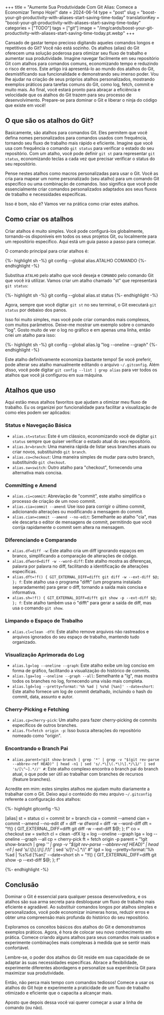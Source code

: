 +++
title = "Aumente Sua Produtividade Com Git Alias: Comece a Economizar Tempo Hoje!"
date = 2024-06-14
type = "post"
slug = "boost-your-git-productivity-with-aliases-start-saving-time-today"
translationKey = "boost-your-git-productivity-with-aliases-start-saving-time-today"
categories = ["TODO"]
tags = ["git"]
image = "/img/cards/boost-your-git-productivity-with-aliases-start-saving-time-today.pt.webp"
+++

Cansado de gastar tempo precioso digitando aqueles comandos longos e repetitivos do Git? Você não está sozinho. Os atalhos (alias) do Git oferecem uma solução poderosa para otimizar seu fluxo de trabalho e aumentar sua produtividade. Imagine navegar facilmente em seu repositório Git com atalhos para comandos comuns, economizando tempo e reduzindo o risco de erros. Este artigo irá apresentá-lo ao mundo dos atalhos do Git, desmistificando sua funcionalidade e demonstrando seu imenso poder. Vou lhe ajudar na criação de seus próprios atalhos personalizados, mostrando exemplos práticos para tarefas comuns do Git, como log, fetch, commit e muito mais. Ao final, você estará pronto para abraçar a eficiência e velocidade que os atalhos do Git trazem para seu processo de desenvolvimento. Prepare-se para dominar o Git e liberar o ninja do código que existe em você!

## O que são os atalhos do Git?

Basicamente, são atalhos para comandos Git. Eles permitem que você defina nomes personalizados para comandos usados ​​com frequência, tornando seu fluxo de trabalho mais rápido e eficiente. Imagine que você usa com frequência o comando `git status` para verificar o estado do seu repositório. Com um atalho, você pode definir `git st` para representar `git status`, economizando teclas a cada vez que precisar verificar o status do seu repositório.

Pense nestes atalhos como macros personalizadas para usar o Git. Você as cria para mapear um nome personalizado (seu atalho) para um comando Git específico ou uma combinação de comandos. Isso significa que você pode essencialmente criar comandos personalizados adaptados aos seus fluxos de trabalho e necessidades específicas.

Isso é bom, não é? Vamos ver na prática como criar estes atalhos.

## Como criar os atalhos

Criar atalhos é muito simples. Você pode configurá-los globalmente, tornando-os disponíveis em todos os seus projetos Git, ou localmente para um repositório específico. Aqui está um guia passo a passo para começar.

O comando principal para criar atalhos é:

{%- highlight sh -%}
git config --global alias.ATALHO COMANDO
{%- endhighlight -%}

Substitua `ATALHO` pelo atalho que você deseja e `COMANDO` pelo comando Git que você irá utilizar. Vamos criar um atalho chamado "st" que representará `git status`:

{%- highlight sh -%}
git config --global alias.st status
{%- endhighlight -%}

Agora, sempre que você digitar `git st` no seu terminal, o Git executará `git status` por debaixo dos panos.

Isso foi muito simples, mas você pode criar comandos mais complexos, com muitos parâmetros. Deixe-me mostrar um exemplo sobre o comando "log". Gosto muito de ver o log no gráfico e em apenas uma linha, então criei um atalho para isso:

{%- highlight sh -%}
git config --global alias.lg "log --oneline --graph"
{%- endhighlight -%}

Este atalho definitivamente economiza bastante tempo! Se você preferir, pode alterar seu atalho manualmente editando o arquivo `~/.gitconfig`. Além disso, você pode digitar `git config --list | grep alias` para ver todos os atalhos que você já configurou em sua máquina.

## Atalhos que uso

Aqui estão meus atalhos favoritos que ajudam a otimizar meu fluxo de trabalho. Eu os organizei por funcionalidade para facilitar a visualização de como eles podem ser aplicados:

### Status e Navegação Básica

- `alias.st=status`: Este é um clássico, economizando você de digitar `git status` sempre que quiser verificar o estado atual do seu repositório.
- `alias.br=branch`: Uma maneira rápida de listar seus branches atuais ou criar novos, substituindo `git branch`.
- `alias.co=checkout`: Uma maneira simples de mudar para outro branch, substituindo `git checkout`.
- `alias.sw=switch`: Outro atalho para "checkout", fornecendo uma alternativa mais concisa.

### Committing e Amend

- `alias.ci=commit`: Abreviação de "commit", este atalho simplifica o processo de criação de um novo commit.
- `alias.cia=commit --amend`: Use isso para corrigir o último commit, adicionando alterações ou modificando a mensagem do commit.
- `alias.cian=commit --amend --no-edit`: Semelhante ao atalho "cia", mas ele descarta o editor de mensagens de commit, permitindo que você corrija rapidamente o commit sem altera na mensagem.

### Diferenciando e Comparando

- `alias.df=diff -w`: Este atalho cria um diff ignorando espaços em branco, simplificando a comparação de alterações de código.
- `alias.dfword=diff -w --word-diff`: Este atalho mostra as diferenças, palavra por palavra no diff, facilitando a identificação de alterações específicas.
- `alias.dft=!f() { GIT_EXTERNAL_DIFF=difft git diff -w --ext-diff $@; }; f`: Este atalho usa o programa "difft" (um programa instalado separadamente) para gerar o diff, tornando a saída mais concisa e informativa.
- `alias.sh=!f() { GIT_EXTERNAL_DIFF=difft git show -p --ext-diff $@; }; f`: Este atalho também usa o "difft" para gerar a saída de diff, mas usa o comando `git show`.

### Limpando o Espaço de Trabalho

- `alias.cl=clean -dfX`: Este atalho remove arquivos não rastreados e arquivos ignorados do seu espaço de trabalho, mantendo tudo organizado.

### Visualização Aprimorada do Log

- `alias.lg=log --oneline --graph`: Este atalho exibe um log conciso em forma de gráfico, facilitando a visualização do histórico de commits.
- `alias.lga=log --oneline --graph --all`: Semelhante a "lg", mas mostra todos os branches no log, fornecendo uma visão mais completa.
- `alias.lgd=log --pretty=format:'%h %ad | %s%d [%an]' --date=short`: Este atalho fornece um log de commit detalhado, incluindo o hash do commit, data, assunto e autor.

### Cherry-Picking e Fetching

- `alias.cp=cherry-pick`: Um atalho para fazer cherry-picking de commits específicos de outros branches.
- `alias.ft=fetch origin -p`: Isso busca alterações do repositório nomeado como "origin".

### Encontrando o Branch Pai

- `alias.parent=!git show-branch | grep '*' | grep -v "$(git rev-parse --abbrev-ref HEAD)" | head -n1 | sed 's/.*\[\(.*\)\].*/\1/' | sed 's/[\^~].*//' #`: Este atalho complexo encontra o branch pai do branch atual, o que pode ser útil ao trabalhar com branches de recursos (feature branches).

Acredite em mim: estes simples atalhos me ajudam muito diariamente a trabalhar com o Git. Deixo aqui o conteúdo do meu arquivo `~/.gitconfig` referente a configuração dos atalhos:

{%- highlight gitconfig -%}

[alias]
	st = status
	ci = commit
	br = branch
	cia = commit --amend
	cian = commit --amend --no-edit
	df = diff -w
	dfword = diff -w --word-diff
	dft = "!f() { GIT_EXTERNAL_DIFF=difft git diff -w --ext-diff $@; }; f"
	co = checkout
	sw = switch
	cl = clean -dfX
	lg = log --oneline --graph
	lga = log --oneline --graph --all
	cp = cherry-pick
	ft = fetch origin -p
	parent = "!git show-branch | grep '*' | grep -v \"$(git rev-parse --abbrev-ref HEAD)\" | head -n1 | sed 's/.*\\[\\(.*\\)\\].*/\\1/' | sed 's/[\\^~].*//' #"
	lgd = log --pretty=format:'%h %ad | %s%d [%an]' --date=short
	sh = "!f() { GIT_EXTERNAL_DIFF=difft git show -p --ext-diff $@; }; f"

{%- endhighlight -%}

## Conclusão

Dominar o Git é essencial para qualquer pessoa desenvolvedora, e os atalhos são sua arma secreta para desbloquear um fluxo de trabalho mais eficiente e agradável. Ao substituir comandos longos por atalhos simples e personalizados, você pode economizar inúmeras horas, reduzir erros e obter uma compreensão mais profunda do histórico do seu repositório.

Exploramos os conceitos básicos dos atalhos do Git e demonstramos exemplos práticos. Agora, é hora de colocar seu novo conhecimento em prática. Comece criando alguns atalhos para seus comandos mais usados ​​e experimente combinações mais complexas à medida que se sentir mais confortável.

Lembre-se, o poder dos atalhos do Git reside em sua capacidade de se adaptar às suas necessidades específicas. Abrace a flexibilidade, experimente diferentes abordagens e personalize sua experiência Git para maximizar sua produtividade.

Então, não perca mais tempo com comandos tediosos! Comece a usar os atalhos do Git hoje e experimente a praticidade de um fluxo de trabalho otimizado e eficiente que o capacita a alcançar mais. 

Aposto que depois dessa você vai querer começar a usar a linha de comando (ou não).